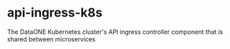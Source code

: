 # api-ingress-k8s
The DataONE Kubernetes cluster's API ingress controller component that is shared between microservices
